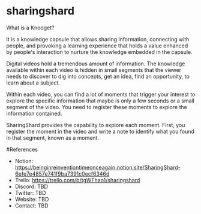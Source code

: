 # sharingshard

What is a Knooget?

It is a knowledge capsule that allows sharing information, connecting with people, and provoking a learning experience that holds a value enhanced by people's interaction to nurture the knowledge embedded in the capsule.

Digital videos hold a tremendous amount of information. The knowledge available within each video is hidden in small segments that the viewer needs to discover to dig into concepts, get an idea, find an opportunity, to learn about a subject.

Within each video, you can find a lot of moments that trigger your interest to explore the specific information that maybe is only a few seconds or a small segment of the video. You need to register these moments to explore the information contained.

SharingShard provides the capability to explore each moment. First, you register the moment in the video and write a note to identify what you found in that segment, known as a moment.

#References

- Notion: https://beinginreinventiontimeonceagain.notion.site/SharingShard-6efe7e4857e741f9ba7391c0ecf6346d
- Trello: https://trello.com/b/tgWFhao1/sharingshard 
- Discord: TBD
- Twitter: TBD
- Website: TBD
- Contact: TBD
